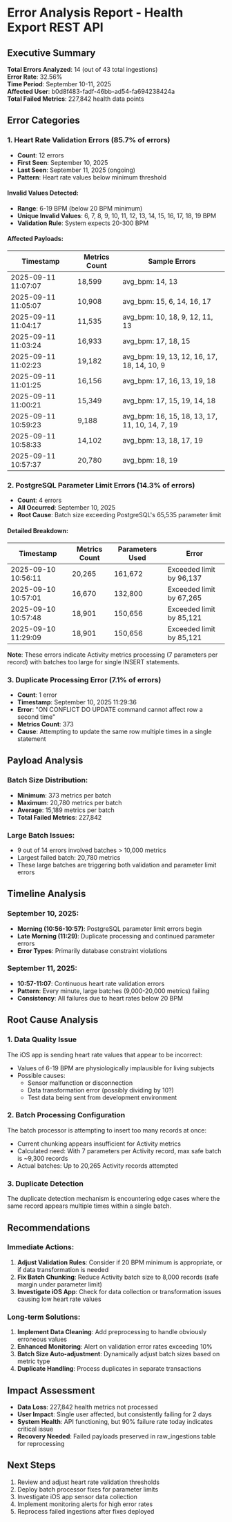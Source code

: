 # Error Analysis Report - Health Export REST API
## Executive Summary

**Total Errors Analyzed**: 14 (out of 43 total ingestions)  
**Error Rate**: 32.56%  
**Time Period**: September 10-11, 2025  
**Affected User**: b0d8f483-fadf-46bb-ad54-fa694238424a  
**Total Failed Metrics**: 227,842 health data points

## Error Categories

### 1. Heart Rate Validation Errors (85.7% of errors)
- **Count**: 12 errors
- **First Seen**: September 10, 2025
- **Last Seen**: September 11, 2025 (ongoing)
- **Pattern**: Heart rate values below minimum threshold

#### Invalid Values Detected:
- **Range**: 6-19 BPM (below 20 BPM minimum)
- **Unique Invalid Values**: 6, 7, 8, 9, 10, 11, 12, 13, 14, 15, 16, 17, 18, 19 BPM
- **Validation Rule**: System expects 20-300 BPM

#### Affected Payloads:
| Timestamp | Metrics Count | Sample Errors |
|-----------|---------------|---------------|
| 2025-09-11 11:07:07 | 18,599 | avg_bpm: 14, 13 |
| 2025-09-11 11:05:07 | 10,908 | avg_bpm: 15, 6, 14, 16, 17 |
| 2025-09-11 11:04:17 | 11,535 | avg_bpm: 10, 18, 9, 12, 11, 13 |
| 2025-09-11 11:03:24 | 16,933 | avg_bpm: 17, 18, 15 |
| 2025-09-11 11:02:23 | 19,182 | avg_bpm: 19, 13, 12, 16, 17, 18, 14, 10, 9 |
| 2025-09-11 11:01:25 | 16,156 | avg_bpm: 17, 16, 13, 19, 18 |
| 2025-09-11 11:00:21 | 15,349 | avg_bpm: 17, 15, 19, 14, 18 |
| 2025-09-11 10:59:23 | 9,188 | avg_bpm: 16, 15, 18, 13, 17, 11, 10, 14, 7, 19 |
| 2025-09-11 10:58:33 | 14,102 | avg_bpm: 13, 18, 17, 19 |
| 2025-09-11 10:57:37 | 20,780 | avg_bpm: 18, 19 |

### 2. PostgreSQL Parameter Limit Errors (14.3% of errors)
- **Count**: 4 errors  
- **All Occurred**: September 10, 2025
- **Root Cause**: Batch size exceeding PostgreSQL's 65,535 parameter limit

#### Detailed Breakdown:
| Timestamp | Metrics Count | Parameters Used | Error |
|-----------|---------------|-----------------|-------|
| 2025-09-10 10:56:11 | 20,265 | 161,672 | Exceeded limit by 96,137 |
| 2025-09-10 10:57:01 | 16,670 | 132,800 | Exceeded limit by 67,265 |
| 2025-09-10 10:57:48 | 18,901 | 150,656 | Exceeded limit by 85,121 |
| 2025-09-10 11:29:09 | 18,901 | 150,656 | Exceeded limit by 85,121 |

**Note**: These errors indicate Activity metrics processing (7 parameters per record) with batches too large for single INSERT statements.

### 3. Duplicate Processing Error (7.1% of errors)
- **Count**: 1 error
- **Timestamp**: September 10, 2025 11:29:36
- **Error**: "ON CONFLICT DO UPDATE command cannot affect row a second time"
- **Metrics Count**: 373
- **Cause**: Attempting to update the same row multiple times in a single statement

## Payload Analysis

### Batch Size Distribution:
- **Minimum**: 373 metrics per batch
- **Maximum**: 20,780 metrics per batch
- **Average**: 15,189 metrics per batch
- **Total Failed Metrics**: 227,842

### Large Batch Issues:
- 9 out of 14 errors involved batches > 10,000 metrics
- Largest failed batch: 20,780 metrics
- These large batches are triggering both validation and parameter limit errors

## Timeline Analysis

### September 10, 2025:
- **Morning (10:56-10:57)**: PostgreSQL parameter limit errors begin
- **Late Morning (11:29)**: Duplicate processing and continued parameter errors
- **Error Types**: Primarily database constraint violations

### September 11, 2025:
- **10:57-11:07**: Continuous heart rate validation errors
- **Pattern**: Every minute, large batches (9,000-20,000 metrics) failing
- **Consistency**: All failures due to heart rates below 20 BPM

## Root Cause Analysis

### 1. Data Quality Issue
The iOS app is sending heart rate values that appear to be incorrect:
- Values of 6-19 BPM are physiologically implausible for living subjects
- Possible causes:
  - Sensor malfunction or disconnection
  - Data transformation error (possibly dividing by 10?)
  - Test data being sent from development environment

### 2. Batch Processing Configuration
The batch processor is attempting to insert too many records at once:
- Current chunking appears insufficient for Activity metrics
- Calculated need: With 7 parameters per Activity record, max safe batch is ~9,300 records
- Actual batches: Up to 20,265 Activity records attempted

### 3. Duplicate Detection
The duplicate detection mechanism is encountering edge cases where the same record appears multiple times within a single batch.

## Recommendations

### Immediate Actions:
1. **Adjust Validation Rules**: Consider if 20 BPM minimum is appropriate, or if data transformation is needed
2. **Fix Batch Chunking**: Reduce Activity batch size to 8,000 records (safe margin under parameter limit)
3. **Investigate iOS App**: Check for data collection or transformation issues causing low heart rate values

### Long-term Solutions:
1. **Implement Data Cleaning**: Add preprocessing to handle obviously erroneous values
2. **Enhanced Monitoring**: Alert on validation error rates exceeding 10%
3. **Batch Size Auto-adjustment**: Dynamically adjust batch sizes based on metric type
4. **Duplicate Handling**: Process duplicates in separate transactions

## Impact Assessment

- **Data Loss**: 227,842 health metrics not processed
- **User Impact**: Single user affected, but consistently failing for 2 days
- **System Health**: API functioning, but 90% failure rate today indicates critical issue
- **Recovery Needed**: Failed payloads preserved in raw_ingestions table for reprocessing

## Next Steps

1. Review and adjust heart rate validation thresholds
2. Deploy batch processor fixes for parameter limits
3. Investigate iOS app sensor data collection
4. Implement monitoring alerts for high error rates
5. Reprocess failed ingestions after fixes deployed